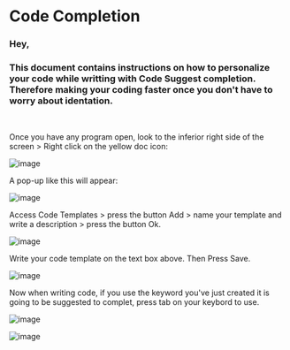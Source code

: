# Code Completion

### Hey, 

### This document contains instructions on how to personalize your code while writting with Code Suggest completion. Therefore making your coding faster once you don't have to worry about identation. 

<br>

Once you have any program open, look to the inferior right side of the screen > Right click on the yellow doc icon: 


![image](https://user-images.githubusercontent.com/86369677/236294964-4f3d66cf-1d00-4878-8187-a10c9e5f1f72.png)

 A pop-up like this will appear: 
 
 ![image](https://user-images.githubusercontent.com/86369677/236314085-6a7255ba-dfed-42ac-96ed-7d37972aaf62.png)

 Access Code Templates > press the button Add > name your template and write a description > press the button Ok.
 
 ![image](https://user-images.githubusercontent.com/86369677/236314409-f4393369-1ad7-4f53-824b-d7148a3720be.png)


 Write your code template on the text box above. Then Press Save. 
 
 ![image](https://user-images.githubusercontent.com/86369677/236314566-3b9bb2fd-bd61-402e-9960-b6e7c8d904f2.png)

 Now when writing code, if you use the keyword you've just created it is going to be suggested to complet, press tab on your keybord to use. 
 
![image](https://user-images.githubusercontent.com/86369677/236315779-c13b01c6-bae6-4481-9995-68c1654fd4d9.png)


![image](https://user-images.githubusercontent.com/86369677/236315809-f73349d2-9852-48e8-b45e-3a2932b1e110.png)
